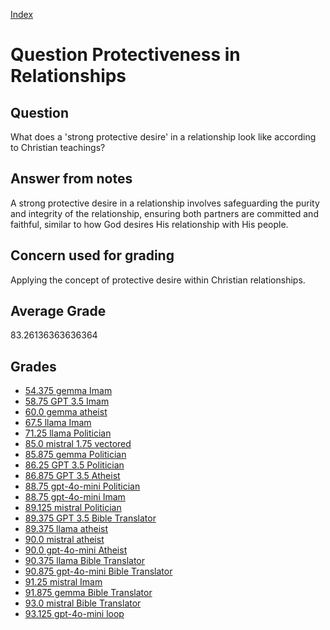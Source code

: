 
[Index](../../index.md)
# Question Protectiveness in Relationships
## Question
What does a 'strong protective desire' in a relationship look like according to Christian teachings?

## Answer from notes
A strong protective desire in a relationship involves safeguarding the purity and integrity of the relationship, ensuring both partners are committed and faithful, similar to how God desires His relationship with His people.

## Concern used for grading
Applying the concept of protective desire within Christian relationships.

## Average Grade
83.26136363636364

## Grades
 * [54.375 gemma Imam](../answers/gemma_Imam/Protectiveness_in_Relationships.md)
 * [58.75 GPT 3.5 Imam](../answers/GPT_3.5_Imam/Protectiveness_in_Relationships.md)
 * [60.0 gemma atheist](../answers/gemma_atheist/Protectiveness_in_Relationships.md)
 * [67.5 llama Imam](../answers/llama_Imam/Protectiveness_in_Relationships.md)
 * [71.25 llama Politician](../answers/llama_Politician/Protectiveness_in_Relationships.md)
 * [85.0 mistral 1.75 vectored](../answers/mistral_1.75_vectored/Protectiveness_in_Relationships.md)
 * [85.875 gemma Politician](../answers/gemma_Politician/Protectiveness_in_Relationships.md)
 * [86.25 GPT 3.5 Politician](../answers/GPT_3.5_Politician/Protectiveness_in_Relationships.md)
 * [86.875 GPT 3.5 Atheist](../answers/GPT_3.5_Atheist/Protectiveness_in_Relationships.md)
 * [88.75 gpt-4o-mini Politician](../answers/gpt-4o-mini_Politician/Protectiveness_in_Relationships.md)
 * [88.75 gpt-4o-mini Imam](../answers/gpt-4o-mini_Imam/Protectiveness_in_Relationships.md)
 * [89.125 mistral Politician](../answers/mistral_Politician/Protectiveness_in_Relationships.md)
 * [89.375 GPT 3.5 Bible Translator](../answers/GPT_3.5_Bible_Translator/Protectiveness_in_Relationships.md)
 * [89.375 llama atheist](../answers/llama_atheist/Protectiveness_in_Relationships.md)
 * [90.0 mistral atheist](../answers/mistral_atheist/Protectiveness_in_Relationships.md)
 * [90.0 gpt-4o-mini Atheist](../answers/gpt-4o-mini_Atheist/Protectiveness_in_Relationships.md)
 * [90.375 llama Bible Translator](../answers/llama_Bible_Translator/Protectiveness_in_Relationships.md)
 * [90.875 gpt-4o-mini Bible Translator](../answers/gpt-4o-mini_Bible_Translator/Protectiveness_in_Relationships.md)
 * [91.25 mistral Imam](../answers/mistral_Imam/Protectiveness_in_Relationships.md)
 * [91.875 gemma Bible Translator](../answers/gemma_Bible_Translator/Protectiveness_in_Relationships.md)
 * [93.0 mistral Bible Translator](../answers/mistral_Bible_Translator/Protectiveness_in_Relationships.md)
 * [93.125 gpt-4o-mini loop](../answers/gpt-4o-mini_loop/Protectiveness_in_Relationships.md)
